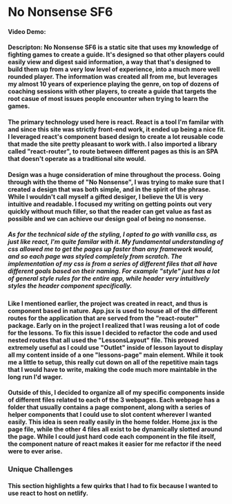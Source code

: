 # No Nonsense SF6

#### Video Demo:

#### Descripton: No Nonsense SF6 is a static site that uses my knowledge of fighting games to create a guide. It's designed so that other players could easily view and digest said information, a way that that's designed to build them up from a very low level of experience, into a much more well rounded player. The information was created all from me, but leverages my almost 10 years of experience playing the genre, on top of dozens of coaching sessions with other players, to create a guide that targets the root casue of most issues people encounter when trying to learn the games.

#### The primary technology used here is react. React is a tool I'm familar with and since this site was strictly front-end work, it ended up being a nice fit. I leveraged react's component based design to create a lot reusable code that made the site pretty pleasant to work with. I also imported a library called "react-router", to route between different pages as this is an SPA that doesn't operate as a traditional site would.

#### Design was a huge consideration of mine throughout the process. Going through with the theme of "No Nonsense", I was trying to make sure that I created a design that was both simple, and in the spirit of the phrase. While I wouldn't call myself a gifted desiger, I believe the UI is very intuitive and readable. I focused my writing on getting points out very quickly without much filler, so that the reader can get value as fast as possible and we can achieve our design goal of being no nonsense.

##### As for the technical side of the styling, I opted to go with vanilla css, as just like react, I'm quite familar with it. My fundamental understanding of css allowed me to get the pages up faster than any framework would, and so each page was styled completely from scratch. The implementation of my css is from a series of different files that all have different goals based on their naming. For example "style" just has a lot of general style rules for the entire app, while header very intuitively styles the header component specifically.

#### Like I mentioned earlier, the project was created in react, and thus is component based in nature. App.jsx is used to house all of the different routes for the application that are served from the "react-router" package. Early on in the project I realized that I was reusing a lot of code for the lessons. To fix this issue I decided to refactor the code and used nested routes that all used the "LessonsLayout" file. This proved extremely useful as I could use "Outlet" inside of lesson layout to display all my content inside of a one "lessons-page" main element. While it took me a little to setup, this really cut down on all of the repetitive main tags that I would have to write, making the code much more maintable in the long run I'd wager.

#### Outside of this, I decided to organize all of my specific components inside of different files related to each of the 3 webpages. Each webpage has a folder that usually contains a page component, along with a series of helper components that I could use to slot content wherever I wanted easily. This idea is seen really easily in the home folder. Home.jsx is the page file, while the other 4 files all exist to be dynamically slotted around the page. While I could just hard code each component in the file itself, the component nature of react makes it easier for me refactor if the need were to ever arise.

### Unique Challenges

#### This section highlights a few quirks that I had to fix because I wanted to use react to host on netlify.
